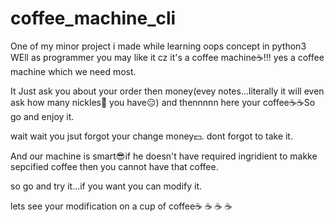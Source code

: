 # coffee_machine_cli

One of my minor project i made while learning oops concept in python3
WEll as programmer you may like it cz it's a coffee machine☕!!! yes a coffee machine which we need most.

It Just ask you about your order then money(evey notes...literally it will even ask how many nickles👛 you have😑)
and thennnnn here your coffee☕☕So go and enjoy it.

wait wait you jsut forgot your change money💵. dont forgot to take it.

And our machine is smart😎if he doesn't have required ingridient to makke sepcified coffee then you cannot have that coffee.

so go and try it...if you want you can modify it.

lets see your modification on a cup of coffee☕
☕
☕
☕

